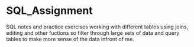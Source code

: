 # SQL_Assignment

SQL notes and practice exercises working with different tables using joins, editing and other fuctions so filter through large sets of data and query tables to make more sense of the data infront of me.
